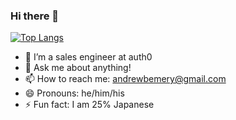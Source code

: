 ### Hi there 👋

[![Top Langs](https://github-readme-stats.vercel.app/api/top-langs/?username=ethinallen&layout=compact)](https://github.com/anuraghazra/github-readme-stats)

- 🔭 I’m a sales engineer at auth0
- 💬 Ask me about anything!
- 📫 How to reach me: andrewbemery@gmail.com
- 😄 Pronouns: he/him/his
- ⚡ Fun fact: I am 25% Japanese
